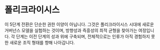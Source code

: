 # 폴리크라이시스

이 5단계 전환은 단순한 권한 이양이 아닙니다. 그것은 폴리크라이시스 시대에 새로운 거버넌스 모델을 실험하는 것이며, 방향성과 즉흥성의 최적 균형을 찾아가는 여정입니다. 각 단계는 이전 단계의 성과 위에 구축되며, 전체적으로는 인류가 아직 경험하지 못한 새로운 조직 형태를 향해 나아갑니다.

